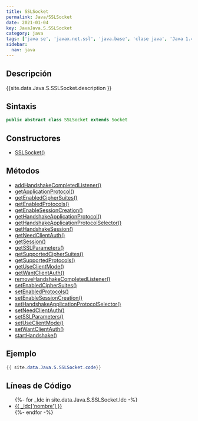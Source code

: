 ```yaml
---
title: SSLSocket
permalink: Java/SSLSocket
date: 2021-01-04
key: JavaJava.S.SSLSocket
category: java
tags: ['java se', 'javax.net.ssl', 'java.base', 'clase java', 'Java 1.4']
sidebar: 
  nav: java
---
```


## Descripción
{{site.data.Java.S.SSLSocket.description }}

## Sintaxis
~~~java
public abstract class SSLSocket extends Socket
~~~

## Constructores
* [SSLSocket()](/Java/SSLSocket/SSLSocket/)

## Métodos
* [addHandshakeCompletedListener()](/Java/SSLSocket/addHandshakeCompletedListener)
* [getApplicationProtocol()](/Java/SSLSocket/getApplicationProtocol)
* [getEnabledCipherSuites()](/Java/SSLSocket/getEnabledCipherSuites)
* [getEnabledProtocols()](/Java/SSLSocket/getEnabledProtocols)
* [getEnableSessionCreation()](/Java/SSLSocket/getEnableSessionCreation)
* [getHandshakeApplicationProtocol()](/Java/SSLSocket/getHandshakeApplicationProtocol)
* [getHandshakeApplicationProtocolSelector()](/Java/SSLSocket/getHandshakeApplicationProtocolSelector)
* [getHandshakeSession()](/Java/SSLSocket/getHandshakeSession)
* [getNeedClientAuth()](/Java/SSLSocket/getNeedClientAuth)
* [getSession()](/Java/SSLSocket/getSession)
* [getSSLParameters()](/Java/SSLSocket/getSSLParameters)
* [getSupportedCipherSuites()](/Java/SSLSocket/getSupportedCipherSuites)
* [getSupportedProtocols()](/Java/SSLSocket/getSupportedProtocols)
* [getUseClientMode()](/Java/SSLSocket/getUseClientMode)
* [getWantClientAuth()](/Java/SSLSocket/getWantClientAuth)
* [removeHandshakeCompletedListener()](/Java/SSLSocket/removeHandshakeCompletedListener)
* [setEnabledCipherSuites()](/Java/SSLSocket/setEnabledCipherSuites)
* [setEnabledProtocols()](/Java/SSLSocket/setEnabledProtocols)
* [setEnableSessionCreation()](/Java/SSLSocket/setEnableSessionCreation)
* [setHandshakeApplicationProtocolSelector()](/Java/SSLSocket/setHandshakeApplicationProtocolSelector)
* [setNeedClientAuth()](/Java/SSLSocket/setNeedClientAuth)
* [setSSLParameters()](/Java/SSLSocket/setSSLParameters)
* [setUseClientMode()](/Java/SSLSocket/setUseClientMode)
* [setWantClientAuth()](/Java/SSLSocket/setWantClientAuth)
* [startHandshake()](/Java/SSLSocket/startHandshake)

## Ejemplo
~~~java
{{ site.data.Java.S.SSLSocket.code}}
~~~

## Líneas de Código
<ul>
{%- for _ldc in site.data.Java.S.SSLSocket.ldc -%}
   <li>
       <a href="{{_ldc['url'] }}">{{ _ldc['nombre'] }}</a>
   </li>
{%- endfor -%}
</ul>
